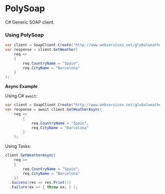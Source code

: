 # PolySoap
C# Generic SOAP client.


### Using PolySoap

```csharp
var client = SoapClient.Create("http://www.webservicex.net/globalweather.asmx");
var response = client.GetWeather(
    req =>  
    { 
        req.CountryName = "Spain",
        req.CityName = "Barcelona"
    }
);
```
**Async Example**

Using C# `await`:

```csharp
var client = SoapClient.Create("http://www.webservicex.net/globalweather.asmx");
var response = await client.GetWeatherAsync(
    req =>  
        { 
            req.CountryName = "Spain",
            req.CityName = "Barcelona"
        }
    );
```

Using Tasks:

```csharp
client.GetWeatherAsync(
    req =>  
    { 
        req.CountryName = "Spain",
        req.CityName = "Barcelona"
    })
  .Success(res => res.Print())
  .Failure(ex => { throw ex; } );
```
